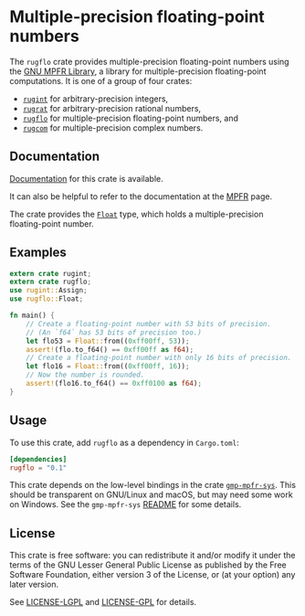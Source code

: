 # Multiple-precision floating-point numbers

The `rugflo` crate provides multiple-precision floating-point numbers
using the [GNU MPFR Library](http://www.mpfr.org/), a library for
multiple-precision floating-point computations. It is one of a group
of four crates:

  * [`rugint`](https://tspiteri.gitlab.io/gmp-mpfr/rugint/)
    for arbitrary-precision integers,
  * [`rugrat`](https://tspiteri.gitlab.io/gmp-mpfr/rugrat/)
    for arbitrary-precision rational numbers,
  * [`rugflo`](https://tspiteri.gitlab.io/gmp-mpfr/rugflo/)
    for multiple-precision floating-point numbers, and
  * [`rugcom`](https://tspiteri.gitlab.io/gmp-mpfr/rugcom/)
    for multiple-precision complex numbers.

## Documentation

[Documentation](https://tspiteri.gitlab.io/gmp-mpfr/rugflo/) for this
crate is available.

It can also be helpful to refer to the documentation at the
[MPFR](http://www.mpfr.org/mpfr-current/mpfr.html) page.

The crate provides the
[`Float`](http://tspiteri.gitlab.io/gmp-mpfr/current/rugflo/struct.Float.html)
type, which holds a multiple-precision floating-point number.

## Examples

```rust
extern crate rugint;
extern crate rugflo;
use rugint::Assign;
use rugflo::Float;

fn main() {
    // Create a floating-point number with 53 bits of precision.
    // (An `f64` has 53 bits of precision too.) 
    let flo53 = Float::from((0xff00ff, 53));
    assert!(flo.to_f64() == 0xff00ff as f64);
    // Create a floating-point number with only 16 bits of precision.
    let flo16 = Float::from((0xff00ff, 16));
    // Now the number is rounded.
    assert!(flo16.to_f64() == 0xff0100 as f64);
}
```

## Usage

To use this crate, add `rugflo` as a dependency in `Cargo.toml`:

```toml
[dependencies]
rugflo = "0.1"
```

This crate depends on the low-level bindings in the crate
[`gmp-mpfr-sys`](https://gitlab.com/tspiteri/gmp-mpfr-sys). This
should be transparent on GNU/Linux and macOS, but may need some work
on Windows. See the `gmp-mpfr-sys`
[README](https://gitlab.com/tspiteri/gmp-mpfr-sys/blob/master/README.md)
for some details.

## License

This crate is free software: you can redistribute it and/or modify it
under the terms of the GNU Lesser General Public License as published
by the Free Software Foundation, either version 3 of the License, or
(at your option) any later version.
  
See [LICENSE-LGPL](LICENSE-LGPL.md) and [LICENSE-GPL](LICENSE-GPL.md)
for details.
